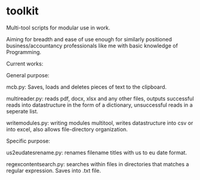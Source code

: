 # toolkit
Multi-tool scripts for modular use in work.

Aiming for breadth and ease of use enough for similarly positioned business/accountancy professionals like me with basic knowledge of Programming.

Current works:

General purpose:

mcb.py: Saves, loads and deletes pieces of text to the clipboard.

multireader.py: reads pdf, docx, xlsx and any other files, outputs successful reads into datastructure in the form of a dictionary, unsuccessful reads in a seperate list.

writemodules.py: writing modules multitool, writes datastructure into csv or into excel, also allows file-directory organization.

Specific purpose:

us2eudatesrename.py: renames filename titles with us to eu date format.

regexcontentsearch.py: searches within files in directories that matches a regular expression. Saves into .txt file.

